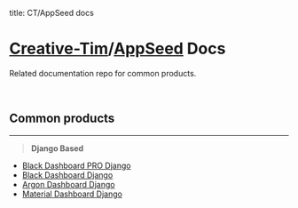 
title: CT/AppSeed docs

# [Creative-Tim](https://www.creative-tim.com/)/[AppSeed](https://appseed.us/) Docs

Related documentation repo for common products.

<br />

## Common products
---

> **Django Based**

- [Black Dashboard PRO Django](/products/black-dashboard-pro-django/)
- [Black Dashboard Django](/products/black-dashboard-django/)
- [Argon Dashboard Django](/products/argon-dashboard-django/)
- [Material Dashboard Django](/products/material-dashboard-django/)
